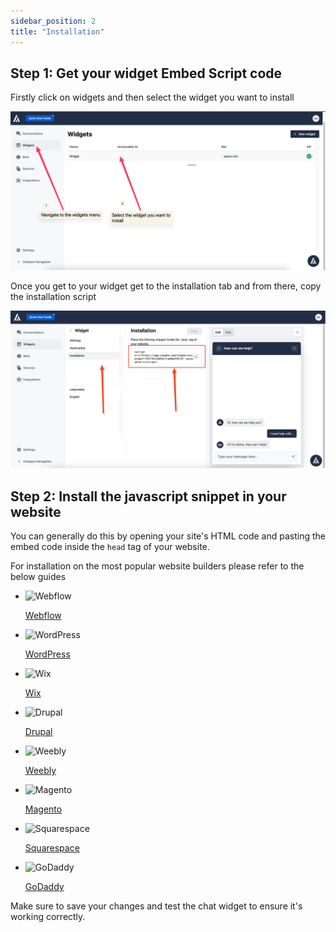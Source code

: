 ```yaml
---
sidebar_position: 2
title: "Installation"
---
```


## Step 1: Get your widget Embed Script code

Firstly click on widgets and then select the widget you want to install

![Widget](../images/Untitled1.png)

Once you get to your widget get to the installation tab and from there, copy the installation script

![Widget](../images/Untitled2.png)

## Step 2: Install the javascript snippet in your website

You can generally do this by opening your site's HTML code and pasting the embed code inside the `head` tag of your website.

For installation on the most popular website builders please refer to the below guides

<ul>
<li style={{
    display: "flex",
    alignItems: "center",
    justifyContent: "flex-start",
    padding: "0.5rem",
    border: "1px solid #ccc",
    borderRadius: "5px",
    marginBottom: "1rem"
}}>
<img src={require('../images/webflow/icon.png').default} alt="Webflow"style={{objectFit: "cover", width: 50, height: 50, marginRight: 20, borderRadius: 30}} />

[Webflow](/docs/widgets/websites-builder/webflow)

</li>

<li style={{
    display: "flex",
    alignItems: "center",
    justifyContent: "flex-start",
    padding: "0.5rem",
    border: "1px solid #ccc",
    borderRadius: "5px",
    marginBottom: "1rem"
}}>
<img src={require('../images/wordpress/icon.png').default} alt="WordPress"style={{objectFit: "cover", width: 50, height: 50, marginRight: 20, borderRadius: 30}} />

[WordPress](/docs/widgets/websites-builder/wordpress)

</li>

<li style={{
    display: "flex",
    alignItems: "center",
    justifyContent: "flex-start",
    padding: "0.5rem",
    border: "1px solid #ccc",
    borderRadius: "5px",
    marginBottom: "1rem"
}}>
<img src={require('../images/wix/icon.png').default} alt="Wix" style={{objectFit: "cover", width: 50, height: 50, marginRight: 20, borderRadius: 30}} />

[Wix](/docs/widgets/websites-builder/wix)

</li>

<li style={{
    display: "flex",
    alignItems: "center",
    justifyContent: "flex-start",
    padding: "0.5rem",
    border: "1px solid #ccc",
    borderRadius: "5px",
    marginBottom: "1rem"
}}>
<img src={require('../images/drupal/icon.png').default} alt="Drupal"style={{objectFit: "cover", width: 50, height: 50, marginRight: 20, borderRadius: 30}} />

[Drupal](/docs/widgets/websites-builder/drupal)

</li>

<li style={{
    display: "flex",
    alignItems: "center",
    justifyContent: "flex-start",
    padding: "0.5rem",
    border: "1px solid #ccc",
    borderRadius: "5px",
    marginBottom: "1rem"
}}>
<img src={require('../images/weebly/icon.png').default} alt="Weebly"style={{objectFit: "cover", width: 50, height: 50, marginRight: 20, borderRadius: 30}} />

[Weebly](/docs/widgets/websites-builder/weebly)

</li>

<li style={{
    display: "flex",
    alignItems: "center",
    justifyContent: "flex-start",
    padding: "0.5rem",
    border: "1px solid #ccc",
    borderRadius: "5px",
    marginBottom: "1rem"
}}>
<img src={require('../images/magento/icon.png').default} alt="Magento"style={{objectFit: "cover", width: 50, height: 50, marginRight: 20, borderRadius: 30}} />

[Magento](/docs/widgets/websites-builder/magento)

</li>

<li style={{
    display: "flex",
    alignItems: "center",
    justifyContent: "flex-start",
    padding: "0.5rem",
    border: "1px solid #ccc",
    borderRadius: "5px",
    marginBottom: "1rem"
}}>
<img src={require('../images/squarespace/icon.png').default} alt="Squarespace"style={{objectFit: "cover", width: 50, height: 50, marginRight: 20, borderRadius: 30}} />

[Squarespace](/docs/widgets/websites-builder/squarespace)

</li>

<li style={{
    display: "flex",
    alignItems: "center",
    justifyContent: "flex-start",
    padding: "0.5rem",
    border: "1px solid #ccc",
    borderRadius: "5px",
    marginBottom: "1rem"
}}>
<img src={require('../images/godaddy/icon.png').default} alt="GoDaddy"style={{objectFit: "cover", width: 50, height: 50, marginRight: 20, borderRadius: 30}} />

[GoDaddy](/docs/widgets/websites-builder/godaddy)

</li>
</ul>

<!-- [Wix](/)

[Shopify](/)

[Drupal](/)

[Weebly](/)

[Magento](/)

[Squarespace](/)

[GoDaddy](/) -->

Make sure to save your changes and test the chat widget to ensure it's working correctly.
